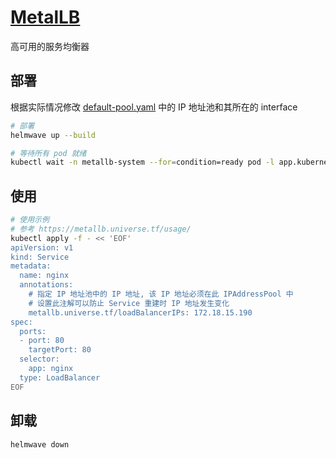 # [MetalLB](https://metallb.universe.tf/)

高可用的服务均衡器

## 部署

根据实际情况修改 [default-pool.yaml](default-pool.yaml) 中的 IP 地址池和其所在的 interface

```sh
# 部署 
helmwave up --build

# 等待所有 pod 就绪
kubectl wait -n metallb-system --for=condition=ready pod -l app.kubernetes.io/instance=metallb
```

## 使用

```sh
# 使用示例
# 参考 https://metallb.universe.tf/usage/ 
kubectl apply -f - << 'EOF'
apiVersion: v1
kind: Service
metadata:
  name: nginx
  annotations:
    # 指定 IP 地址池中的 IP 地址, 该 IP 地址必须在此 IPAddressPool 中
    # 设置此注解可以防止 Service 重建时 IP 地址发生变化
    metallb.universe.tf/loadBalancerIPs: 172.18.15.190
spec:
  ports:
  - port: 80
    targetPort: 80
  selector:
    app: nginx
  type: LoadBalancer
EOF
```

## 卸载

```sh 
helmwave down
```
